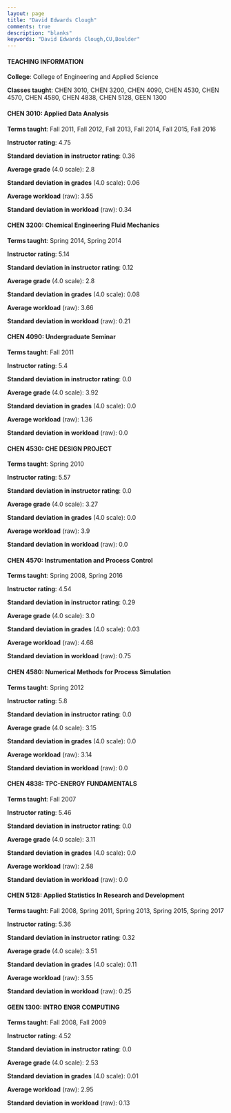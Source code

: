 ```yaml
---
layout: page
title: "David Edwards Clough" 
comments: true
description: "blanks"
keywords: "David Edwards Clough,CU,Boulder"
---
```

<head>
<script src="https://ajax.googleapis.com/ajax/libs/jquery/2.1.3/jquery.min.js"></script>
<script src="https://dl.dropboxusercontent.com/s/pc42nxpaw1ea4o9/highcharts.js?dl=0"></script>
<!-- <script src="../assets/js/highcharts.js"></script> -->
<style type="text/css">@font-face {
	font-family: "Bebas Neue";
	src: url(https://www.filehosting.org/file/details/544349/BebasNeue Regular.otf) format("opentype");
	}
	h1.Bebas { 
		font-family: "Bebas Neue", Verdana, Tahoma;
	}
</style>
</head>
	   
#### TEACHING INFORMATION

**College**: College of Engineering and Applied Science

**Classes taught**: CHEN 3010, CHEN 3200, CHEN 4090, CHEN 4530, CHEN 4570, CHEN 4580, CHEN 4838, CHEN 5128, GEEN 1300

#### CHEN 3010: Applied Data Analysis

**Terms taught**: Fall 2011, Fall 2012, Fall 2013, Fall 2014, Fall 2015, Fall 2016

**Instructor rating**: 4.75

**Standard deviation in instructor rating**: 0.36

**Average grade** (4.0 scale): 2.8

**Standard deviation in grades** (4.0 scale): 0.06

**Average workload** (raw): 3.55

**Standard deviation in workload** (raw): 0.34

#### CHEN 3200: Chemical Engineering Fluid Mechanics

**Terms taught**: Spring 2014, Spring 2014

**Instructor rating**: 5.14

**Standard deviation in instructor rating**: 0.12

**Average grade** (4.0 scale): 2.8

**Standard deviation in grades** (4.0 scale): 0.08

**Average workload** (raw): 3.66

**Standard deviation in workload** (raw): 0.21

#### CHEN 4090: Undergraduate Seminar

**Terms taught**: Fall 2011

**Instructor rating**: 5.4

**Standard deviation in instructor rating**: 0.0

**Average grade** (4.0 scale): 3.92

**Standard deviation in grades** (4.0 scale): 0.0

**Average workload** (raw): 1.36

**Standard deviation in workload** (raw): 0.0

#### CHEN 4530: CHE DESIGN PROJECT

**Terms taught**: Spring 2010

**Instructor rating**: 5.57

**Standard deviation in instructor rating**: 0.0

**Average grade** (4.0 scale): 3.27

**Standard deviation in grades** (4.0 scale): 0.0

**Average workload** (raw): 3.9

**Standard deviation in workload** (raw): 0.0

#### CHEN 4570: Instrumentation and Process Control

**Terms taught**: Spring 2008, Spring 2016

**Instructor rating**: 4.54

**Standard deviation in instructor rating**: 0.29

**Average grade** (4.0 scale): 3.0

**Standard deviation in grades** (4.0 scale): 0.03

**Average workload** (raw): 4.68

**Standard deviation in workload** (raw): 0.75

#### CHEN 4580: Numerical Methods for Process Simulation

**Terms taught**: Spring 2012

**Instructor rating**: 5.8

**Standard deviation in instructor rating**: 0.0

**Average grade** (4.0 scale): 3.15

**Standard deviation in grades** (4.0 scale): 0.0

**Average workload** (raw): 3.14

**Standard deviation in workload** (raw): 0.0

#### CHEN 4838: TPC-ENERGY FUNDAMENTALS

**Terms taught**: Fall 2007

**Instructor rating**: 5.46

**Standard deviation in instructor rating**: 0.0

**Average grade** (4.0 scale): 3.11

**Standard deviation in grades** (4.0 scale): 0.0

**Average workload** (raw): 2.58

**Standard deviation in workload** (raw): 0.0

#### CHEN 5128: Applied Statistics In Research and Development

**Terms taught**: Fall 2008, Spring 2011, Spring 2013, Spring 2015, Spring 2017

**Instructor rating**: 5.36

**Standard deviation in instructor rating**: 0.32

**Average grade** (4.0 scale): 3.51

**Standard deviation in grades** (4.0 scale): 0.11

**Average workload** (raw): 3.55

**Standard deviation in workload** (raw): 0.25

#### GEEN 1300: INTRO ENGR COMPUTING

**Terms taught**: Fall 2008, Fall 2009

**Instructor rating**: 4.52

**Standard deviation in instructor rating**: 0.0

**Average grade** (4.0 scale): 2.53

**Standard deviation in grades** (4.0 scale): 0.01

**Average workload** (raw): 2.95

**Standard deviation in workload** (raw): 0.13


